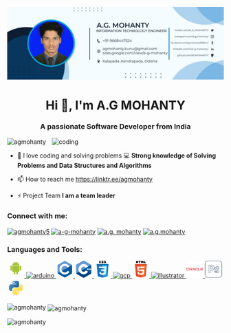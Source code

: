 ![logo](https://github.com/AGMOHANTY/AGMOHANTY/blob/main/A.G.%20Github%201.jpeg)
<h1 align="center">Hi 👋, I'm A.G MOHANTY</h1>
<h3 align="center">A passionate Software Developer from India</h3>

<img align="right" alt="coding" width="400" src="https://media2.giphy.com/media/qgQUggAC3Pfv687qPC/200w.gif?cid=82a1493bhj2moyuizqqsraezyhoz6eclqomjbpmlbb4w56ar&rid=200w.gif&ct=g">

<p align="left"> <img src="https://komarev.com/ghpvc/?username=agmohanty&label=Profile%20views&color=0e75b6&style=flat" alt="agmohanty" /> </p>

- 🌱 I love coding and solving problems 💻 **Strong knowledge of Solving Problems and Data Structures and Algorithms**

- 📫 How to reach me https://linktr.ee/agmohanty

- ⚡ Project Team **I am a team leader**

<h3 align="left">Connect with me:</h3>
<p align="left">
<a href="https://twitter.com/agmohanty5" target="blank"><img align="center" src="https://raw.githubusercontent.com/rahuldkjain/github-profile-readme-generator/master/src/images/icons/Social/twitter.svg" alt="agmohanty5" height="30" width="40" /></a>
<a href="https://linkedin.com/in/a-g-mohanty" target="blank"><img align="center" src="https://raw.githubusercontent.com/rahuldkjain/github-profile-readme-generator/master/src/images/icons/Social/linked-in-alt.svg" alt="a-g-mohanty" height="30" width="40" /></a>
<a href="https://fb.com/a.g. mohanty" target="blank"><img align="center" src="https://raw.githubusercontent.com/rahuldkjain/github-profile-readme-generator/master/src/images/icons/Social/facebook.svg" alt="a.g. mohanty" height="30" width="40" /></a>
<a href="https://instagram.com/a.g.mohanty" target="blank"><img align="center" src="https://raw.githubusercontent.com/rahuldkjain/github-profile-readme-generator/master/src/images/icons/Social/instagram.svg" alt="a.g.mohanty" height="30" width="40" /></a>
</p>

<h3 align="left">Languages and Tools:</h3>
<p align="left"> <a href="https://developer.android.com" target="_blank" rel="noreferrer"> <img src="https://raw.githubusercontent.com/devicons/devicon/master/icons/android/android-original-wordmark.svg" alt="android" width="40" height="40"/> </a> <a href="https://www.arduino.cc/" target="_blank" rel="noreferrer"> <img src="https://cdn.worldvectorlogo.com/logos/arduino-1.svg" alt="arduino" width="40" height="40"/> </a> <a href="https://www.cprogramming.com/" target="_blank" rel="noreferrer"> <img src="https://raw.githubusercontent.com/devicons/devicon/master/icons/c/c-original.svg" alt="c" width="40" height="40"/> </a> <a href="https://www.w3schools.com/cpp/" target="_blank" rel="noreferrer"> <img src="https://raw.githubusercontent.com/devicons/devicon/master/icons/cplusplus/cplusplus-original.svg" alt="cplusplus" width="40" height="40"/> </a> <a href="https://www.w3schools.com/css/" target="_blank" rel="noreferrer"> <img src="https://raw.githubusercontent.com/devicons/devicon/master/icons/css3/css3-original-wordmark.svg" alt="css3" width="40" height="40"/> </a> <a href="https://cloud.google.com" target="_blank" rel="noreferrer"> <img src="https://www.vectorlogo.zone/logos/google_cloud/google_cloud-icon.svg" alt="gcp" width="40" height="40"/> </a> <a href="https://www.w3.org/html/" target="_blank" rel="noreferrer"> <img src="https://raw.githubusercontent.com/devicons/devicon/master/icons/html5/html5-original-wordmark.svg" alt="html5" width="40" height="40"/> </a> <a href="https://www.adobe.com/in/products/illustrator.html" target="_blank" rel="noreferrer"> <img src="https://www.vectorlogo.zone/logos/adobe_illustrator/adobe_illustrator-icon.svg" alt="illustrator" width="40" height="40"/> </a> <a href="https://www.oracle.com/" target="_blank" rel="noreferrer"> <img src="https://raw.githubusercontent.com/devicons/devicon/master/icons/oracle/oracle-original.svg" alt="oracle" width="40" height="40"/> </a> <a href="https://www.photoshop.com/en" target="_blank" rel="noreferrer"> <img src="https://raw.githubusercontent.com/devicons/devicon/master/icons/photoshop/photoshop-line.svg" alt="photoshop" width="40" height="40"/> </a> <a href="https://www.python.org" target="_blank" rel="noreferrer"> <img src="https://raw.githubusercontent.com/devicons/devicon/master/icons/python/python-original.svg" alt="python" width="40" height="40"/> </a> </p>

<p><img align="left" src="https://github-readme-stats.vercel.app/api/top-langs?username=agmohanty&show_icons=true&locale=en&layout=compact" alt="agmohanty" /></p>

<p>&nbsp;<img align="center" src="https://github-readme-stats.vercel.app/api?username=agmohanty&show_icons=true&locale=en" alt="agmohanty" /></p>

<p><img align="center" src="https://github-readme-streak-stats.herokuapp.com/?user=agmohanty&" alt="agmohanty" /></p>
